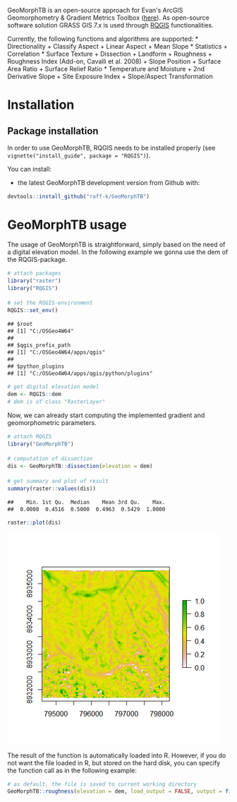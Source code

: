 
<!-- README.md is generated from README.Rmd. Please edit that file -->
GeoMorphTB is an open-source approach for Evan's ArcGIS Geomorphometry & Gradient Metrics Toolbox ([here](http://evansmurphy.wixsite.com/evansspatial/arcgis-gradient-metrics-toolbox)). As open-source software solution GRASS GIS 7.x is used through [RQGIS](https://github.com/jannes-m/RQGIS) functionalities.

Currently, the following functions and algorithms are supported: \* Directionality + Classify Aspect + Linear Aspect + Mean Slope \* Statistics + Correlation \* Surface Texture + Dissection + Landform + Roughness + Roughness Index (Add-on, Cavalli et al. 2008) + Slope Position + Surface Area Ratio + Surface Relief Ratio \* Temperature and Moisture + 2nd Derivative Slope + Site Exposure Index + Slope/Aspect Transformation

Installation
============

Package installation
--------------------

In order to use GeoMorphTB, RQGIS needs to be installed properly (see `vignette("install_guide", package = "RQGIS")`).

You can install:

-   the latest GeoMorphTB development version from Github with:

``` r
devtools::install_github("raff-k/GeoMorphTB")
```

GeoMorphTB usage
================

The usage of GeoMorphTB is straightforward, simply based on the need of a digital elevation model. In the following example we gonna use the dem of the RQGIS-package.

``` r
# attach packages
library("raster")
library("RQGIS")

# set the RQGIS-environment
RQGIS::set_env()
```

    ## $root
    ## [1] "C:/OSGeo4W64"
    ## 
    ## $qgis_prefix_path
    ## [1] "C:/OSGeo4W64/apps/qgis"
    ## 
    ## $python_plugins
    ## [1] "C:/OSGeo4W64/apps/qgis/python/plugins"

``` r
# get digital elevation model 
dem <- RQGIS::dem
# dem is of class "RasterLayer"
```

Now, we can already start computing the implemented gradient and geomorphometric parameters.

``` r
# attach RQGIS
library("GeoMorphTB")

# computation of dissection
dis <- GeoMorphTB::dissection(elevation = dem)

# get summary and plot of result
summary(raster::values(dis))
```

    ##    Min. 1st Qu.  Median    Mean 3rd Qu.    Max. 
    ##  0.0000  0.4516  0.5000  0.4963  0.5429  1.0000

``` r
raster::plot(dis)
```

![](README_files/figure-markdown_github/unnamed-chunk-2-1.png)

The result of the function is automatically loaded into R. However, if you do not want the file loaded in R, but stored on the hard disk, you can specify the function call as in the following example:

``` r
# as default, the file is saved to current working directory
GeoMorphTB::roughness(elevation = dem, load_output = FALSE, output = file.path(tempdir(), "roughness.tif"))
```
